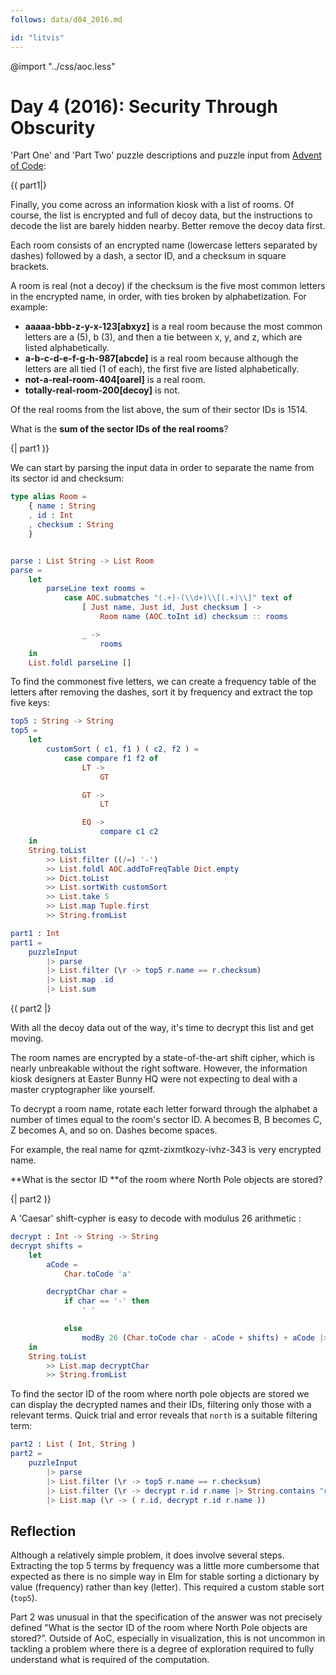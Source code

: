 ```yaml
---
follows: data/d04_2016.md

id: "litvis"
---
```


@import "../css/aoc.less"

# Day 4 (2016): Security Through Obscurity

'Part One' and 'Part Two' puzzle descriptions and puzzle input from [Advent of Code](https://adventofcode.com/2016/day/4):

{( part1|}

Finally, you come across an information kiosk with a list of rooms. Of course, the list is encrypted and full of decoy data, but the instructions to decode the list are barely hidden nearby. Better remove the decoy data first.

Each room consists of an encrypted name (lowercase letters separated by dashes) followed by a dash, a sector ID, and a checksum in square brackets.

A room is real (not a decoy) if the checksum is the five most common letters in the encrypted name, in order, with ties broken by alphabetization. For example:

- **aaaaa-bbb-z-y-x-123[abxyz]** is a real room because the most common letters are a (5), b (3), and then a tie between x, y, and z, which are listed alphabetically.
- **a-b-c-d-e-f-g-h-987[abcde]** is a real room because although the letters are all tied (1 of each), the first five are listed alphabetically.
- **not-a-real-room-404[oarel]** is a real room.
- **totally-real-room-200[decoy]** is not.

Of the real rooms from the list above, the sum of their sector IDs is 1514.

What is the **sum of the sector IDs of the real rooms**?

{| part1 )}

We can start by parsing the input data in order to separate the name from its sector id and checksum:

```elm {l}
type alias Room =
    { name : String
    , id : Int
    , checksum : String
    }


parse : List String -> List Room
parse =
    let
        parseLine text rooms =
            case AOC.submatches "(.+)-(\\d+)\\[(.+)\\]" text of
                [ Just name, Just id, Just checksum ] ->
                    Room name (AOC.toInt id) checksum :: rooms

                _ ->
                    rooms
    in
    List.foldl parseLine []
```

To find the commonest five letters, we can create a frequency table of the letters after removing the dashes, sort it by frequency and extract the top five keys:

```elm {l}
top5 : String -> String
top5 =
    let
        customSort ( c1, f1 ) ( c2, f2 ) =
            case compare f1 f2 of
                LT ->
                    GT

                GT ->
                    LT

                EQ ->
                    compare c1 c2
    in
    String.toList
        >> List.filter ((/=) '-')
        >> List.foldl AOC.addToFreqTable Dict.empty
        >> Dict.toList
        >> List.sortWith customSort
        >> List.take 5
        >> List.map Tuple.first
        >> String.fromList
```

```elm {l r}
part1 : Int
part1 =
    puzzleInput
        |> parse
        |> List.filter (\r -> top5 r.name == r.checksum)
        |> List.map .id
        |> List.sum
```

{( part2 |}

With all the decoy data out of the way, it's time to decrypt this list and get moving.

The room names are encrypted by a state-of-the-art shift cipher, which is nearly unbreakable without the right software. However, the information kiosk designers at Easter Bunny HQ were not expecting to deal with a master cryptographer like yourself.

To decrypt a room name, rotate each letter forward through the alphabet a number of times equal to the room's sector ID. A becomes B, B becomes C, Z becomes A, and so on. Dashes become spaces.

For example, the real name for qzmt-zixmtkozy-ivhz-343 is very encrypted name.

**What is the sector ID **of the room where North Pole objects are stored?

{| part2 )}

A 'Caesar' shift-cypher is easy to decode with modulus 26 arithmetic :

```elm {l}
decrypt : Int -> String -> String
decrypt shifts =
    let
        aCode =
            Char.toCode 'a'

        decryptChar char =
            if char == '-' then
                ' '

            else
                modBy 26 (Char.toCode char - aCode + shifts) + aCode |> Char.fromCode
    in
    String.toList
        >> List.map decryptChar
        >> String.fromList
```

To find the sector ID of the room where north pole objects are stored we can display the decrypted names and their IDs, filtering only those with a relevant terms. Quick trial and error reveals that `north` is a suitable filtering term:

```elm {l r}
part2 : List ( Int, String )
part2 =
    puzzleInput
        |> parse
        |> List.filter (\r -> top5 r.name == r.checksum)
        |> List.filter (\r -> decrypt r.id r.name |> String.contains "north")
        |> List.map (\r -> ( r.id, decrypt r.id r.name ))
```

## Reflection

Although a relatively simple problem, it does involve several steps. Extracting the top 5 terms by frequency was a little more cumbersome that expected as there is no simple way in Elm for stable sorting a dictionary by value (frequency) rather than key (letter). This required a custom stable sort (`top5`).

Part 2 was unusual in that the specification of the answer was not precisely defined "What is the sector ID of the room where North Pole objects are stored?”. Outside of AoC, especially in visualization, this is not uncommon in tackling a problem where there is a degree of exploration required to fully understand what is required of the computation.
